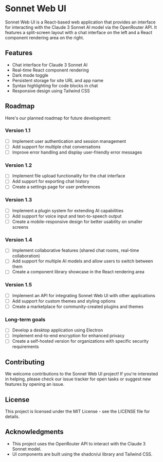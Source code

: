 # Sonnet Web UI

Sonnet Web UI is a React-based web application that provides an interface for interacting with the Claude 3 Sonnet AI model via the OpenRouter API. It features a split-screen layout with a chat interface on the left and a React component rendering area on the right.

## Features

- Chat interface for Claude 3 Sonnet AI
- Real-time React component rendering
- Dark mode toggle
- Persistent storage for site URL and app name
- Syntax highlighting for code blocks in chat
- Responsive design using Tailwind CSS

## Roadmap

Here's our planned roadmap for future development:

### Version 1.1
- [ ] Implement user authentication and session management
- [ ] Add support for multiple chat conversations
- [ ] Improve error handling and display user-friendly error messages

### Version 1.2
- [ ] Implement file upload functionality for the chat interface
- [ ] Add support for exporting chat history
- [ ] Create a settings page for user preferences

### Version 1.3
- [ ] Implement a plugin system for extending AI capabilities
- [ ] Add support for voice input and text-to-speech output
- [ ] Create a mobile-responsive design for better usability on smaller screens

### Version 1.4
- [ ] Implement collaborative features (shared chat rooms, real-time collaboration)
- [ ] Add support for multiple AI models and allow users to switch between them
- [ ] Create a component library showcase in the React rendering area

### Version 1.5
- [ ] Implement an API for integrating Sonnet Web UI with other applications
- [ ] Add support for custom themes and styling options
- [ ] Create a marketplace for community-created plugins and themes

### Long-term goals
- [ ] Develop a desktop application using Electron
- [ ] Implement end-to-end encryption for enhanced privacy
- [ ] Create a self-hosted version for organizations with specific security requirements

## Contributing

We welcome contributions to the Sonnet Web UI project! If you're interested in helping, please check our issue tracker for open tasks or suggest new features by opening an issue.

## License

This project is licensed under the MIT License - see the LICENSE file for details.

## Acknowledgments

- This project uses the OpenRouter API to interact with the Claude 3 Sonnet model.
- UI components are built using the shadcn/ui library and Tailwind CSS.
